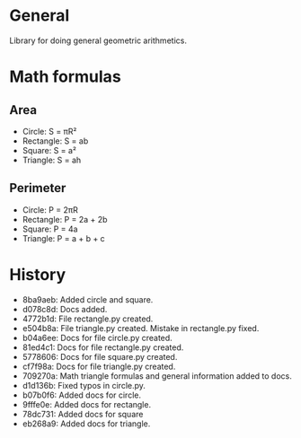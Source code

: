 # General
Library for doing general geometric arithmetics. 

# Math formulas
## Area
- Circle: S = πR²
- Rectangle: S = ab
- Square: S = a²
- Triangle: S = ah

## Perimeter
- Circle: P = 2πR
- Rectangle: P = 2a + 2b
- Square: P = 4a
- Triangle: P = a + b + c

# History
- 8ba9aeb: Added circle and square.
- d078c8d: Docs added.
- 4772b1d: File rectangle.py created.
- e504b8a: File triangle.py created. Mistake in rectangle.py fixed.
- b04a6ee: Docs for file circle.py created.
- 81ed4c1: Docs for file rectangle.py created.
- 5778606: Docs for file square.py created.
- cf7f98a: Docs for file triangle.py created.
- 709270a: Math triangle formulas and general information added to docs.
- d1d136b: Fixed typos in circle.py.
- b07b0f6: Added docs for circle.
- 9fffe0e: Added docs for rectangle.
- 78dc731: Added docs for square
- eb268a9: Added docs for triangle.
